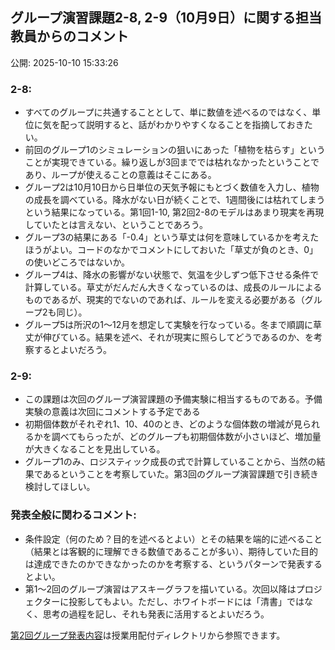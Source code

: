 ## グループ演習課題2-8, 2-9（10月9日）に関する担当教員からのコメント

公開: 2025-10-10 15:33:26


### **2-8:**
- すべてのグループに共通することとして、単に数値を述べるのではなく、単位に気を配って説明すると、話がわかりやすくなることを指摘しておきたい。
- 前回のグループ1のシミュレーションの狙いにあった「植物を枯らす」ということが実現できている。繰り返しが3回まででは枯れなかったということであり、ループが使えることの意義はそこにある。
- グループ2は10月10日から日単位の天気予報にもとづく数値を入力し、植物の成長を調べている。降水がない日が続くことで、1週間後には枯れてしまうという結果になっている。第1回1-10, 第2回2-8のモデルはあまり現実を再現していたとは言えない、ということであろう。
- グループ3の結果にある「-0.4」という草丈は何を意味しているかを考えたほうがよい。コードのなかでコメントにしておいた「草丈が負のとき、0」の使いどころではないか。
- グループ4は、降水の影響がない状態で、気温を少しずつ低下させる条件で計算している。草丈がだんだん大きくなっているのは、成長のルールによるものであるが、現実的でないのであれば、ルールを変える必要がある（グループ2も同じ）。
- グループ5は所沢の1〜12月を想定して実験を行なっている。冬まで順調に草丈が伸びている。結果を述べ、それが現実に照らしてどうであるのか、を考察するとよいだろう。

### **2-9:**
- この課題は次回のグループ演習課題の予備実験に相当するものである。予備実験の意義は次回にコメントする予定である
- 初期個体数がそれぞれ1、10、40のとき、どのような個体数の増減が見られるかを調べてもらったが、どのグループも初期個体数が小さいほど、増加量が大きくなることを見出している。
- グループ1のみ、ロジスティック成長の式で計算していることから、当然の結果であるということを考察していた。第3回のグループ演習課題で引き続き検討してほしい。

### **発表全般に関わるコメント:**
- 条件設定（何のため？目的を述べるとよい）とその結果を端的に述べること（結果とは客観的に理解できる数値であることが多い）、期待していた目的は達成できたのかできなかったのかを考察する、というパターンで発表するとよい。
- 第1〜2回のグループ演習はアスキーグラフを描いている。次回以降はプロジェクターに投影してもよい。ただし、ホワイトボードには「清書」ではなく、思考の過程を記し、それも発表に活用するとよいだろう。

[第2回グループ発表内容](https://drive.google.com/drive/folders/1NE-uQfUoqsUThKlZ75PwoPceSeIwo8r5?usp=sharing)は授業用配付ディレクトリから参照できます。
